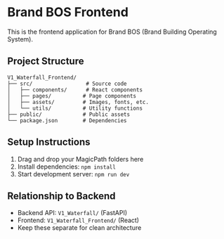 # Brand BOS Frontend

This is the frontend application for Brand BOS (Brand Building Operating System).

## Project Structure

```
V1_Waterfall_Frontend/
├── src/                 # Source code
│   ├── components/      # React components
│   ├── pages/          # Page components
│   ├── assets/         # Images, fonts, etc.
│   └── utils/          # Utility functions
├── public/             # Public assets
└── package.json        # Dependencies
```

## Setup Instructions

1. Drag and drop your MagicPath folders here
2. Install dependencies: `npm install`
3. Start development server: `npm run dev`

## Relationship to Backend

- Backend API: `V1_Waterfall/` (FastAPI)
- Frontend: `V1_Waterfall_Frontend/` (React)
- Keep these separate for clean architecture